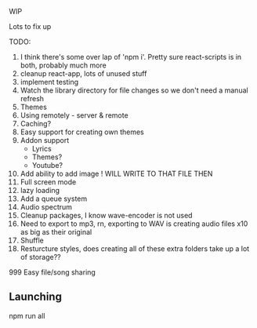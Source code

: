 WIP

Lots to fix up

TODO:

1. I think there's some over lap of 'npm i'. Pretty sure react-scripts is in both, probably much more
2. cleanup react-app, lots of unused stuff
3. implement testing
4. Watch the library directory for file changes so we don't need a manual refresh
5. Themes
6. Using remotely - server & remote
7. Caching?
8. Easy support for creating own themes
9. Addon support
   - Lyrics
   - Themes?
   - Youtube?
10. Add ability to add image ! WILL WRITE TO THAT FILE THEN
11. Full screen mode
12. lazy loading
13. Add a queue system
14. Audio spectrum
15. Cleanup packages, I know wave-encoder is not used
16. Need to export to mp3, rn, exporting to WAV is creating audio files x10 as big as their original
17. Shuffle
18. Resturcture styles, does creating all of these extra folders take up a lot of storage??

999 Easy file/song sharing

## Launching

npm run all
